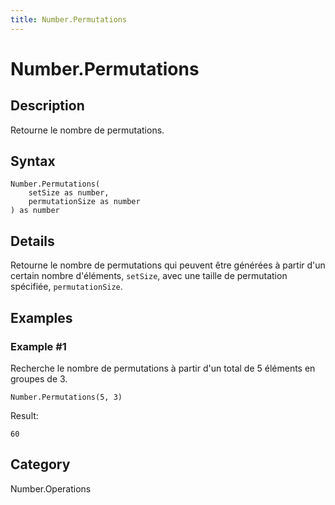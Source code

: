```yaml
---
title: Number.Permutations
---
```


# Number.Permutations


## Description

Retourne le nombre de permutations.


## Syntax

```powerquery
Number.Permutations(
    setSize as number,
    permutationSize as number
) as number
```


## Details

Retourne le nombre de permutations qui peuvent être générées à partir d'un certain nombre d'éléments, <code>setSize</code>, avec une taille de permutation spécifiée, <code>permutationSize</code>.


## Examples

### Example #1 
Recherche le nombre de permutations à partir d&#39;un total de 5 éléments en groupes de 3.
```powerquery
Number.Permutations(5, 3)
```

Result: 
```powerquery
60
```




## Category
Number.Operations
